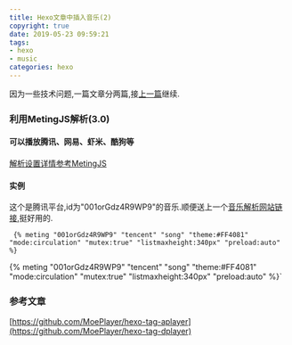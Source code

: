```yaml
---
title: Hexo文章中插入音乐(2)
copyright: true
date: 2019-05-23 09:59:21
tags: 
- hexo
- music
categories: hexo
---
```

因为一些技术问题,一篇文章分两篇,接[上一篇](../文章中插入音乐/)继续.

<!-- more -->

### 利用**MetingJS**解析(3.0)

#### 可以播放腾讯、网易、虾米、酷狗等

[解析设置详情参考MetingJS](<https://github.com/metowolf/MetingJS>)

#### 实例

这个是腾讯平台,id为"001orGdz4R9WP9"的音乐.顺便送上一个[音乐解析网站链接](<https://music.liuzhijin.cn/>),挺好用的.

```
 {% meting "001orGdz4R9WP9" "tencent" "song" "theme:#FF4081" "mode:circulation" "mutex:true" "listmaxheight:340px" "preload:auto" %}
```

{% meting "001orGdz4R9WP9" "tencent" "song" "theme:#FF4081" "mode:circulation" "mutex:true" "listmaxheight:340px" "preload:auto" %}`

### 参考文章

[https://github.com/MoePlayer/hexo-tag-aplayer](https://github.com/MoePlayer/hexo-tag-dplayer)

